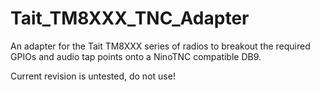# Tait_TM8XXX_TNC_Adapter

An adapter for the Tait TM8XXX series of radios to breakout the required GPIOs and audio tap points onto a NinoTNC compatible DB9.

Current revision is untested, do not use!

